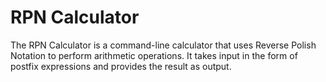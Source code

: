 # RPN Calculator

The RPN Calculator is a command-line calculator that uses Reverse Polish Notation to perform arithmetic operations. It takes input in the form of postfix expressions and provides the result as output.
